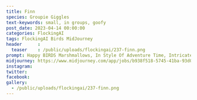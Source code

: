 ```yaml
---
title: Finn
species: Groupie Giggles
text-keywords: small, in groups, goofy
post_date: 2023-04-14 00:00:00
categories: FlockingAI
tags: FlockingAI Birds MidJourney 
header      :
  teaser    : /public/uploads/flockingai/237-finn.png
prompt: Happy BIRDS Marshmallows, In Style Of Adventure Time, Intricate Detail, Concept Art, artistic creative 
midjourney: https://www.midjourney.com/app/jobs/b938f518-5745-41ba-93d0-ca0ca2bb1835
instagram: 
twitter: 
facebook: 
gallery: 
  - /public/uploads/flockingai/237-finn.png
---
```


